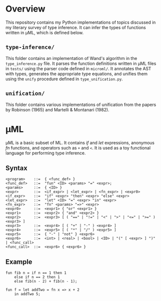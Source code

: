 # Overview
This repository contains my Python implementations of topics discussed in
my literary survey of type inference. It can infer the types of functions written in &mu;ML, which is defined below.

## `type-inference/`

This folder contains an implementation of Wand's algorithm in the `type_inference.py` file. It parses the function definitions written in &mu;ML files in `tests/` using the parser code defined in `microml/`. It annotates the AST with types, generates the appropriate type equations, and unifies them using the `unify` procedure defined in `type_unification.py`.

## `unification/`

This folder contains various implementations of unification from the papers by Robinson (1965) and Martelli & Montanari (1982).


<!-- <table>
<tr>
  <td>&lt;program&gt;</td>
  <td>::=</td>
  <td><span style="color:magenta">{</span> &lt;statement&gt; <span style="color:magenta">}</span></td>
</tr>

<tr>
  <td>&lt;statement&gt;</td>
  <td>::=</td>
  <td><span style="color:magenta">(</span> &lt;func_def&gt; <span style="color:magenta">|</span> &lt;expr&gt; <span style="color:magenta">)</span> ;
  </td>
</tr>

<tr>
</tr>
</table> -->

# &mu;ML

&mu;ML is a basic subset of ML. It contains *if* and *let* expressions, anonymous *fn* functions, and operators such as `+` and `<`. It is used as a toy functional language for performing type inference.

## Syntax

```
<program>    ::=  { <func_def> }
<func_def>   ::=  "fun" <ID> <params> "=" <expr>;
<params>     ::=  { <ID> }
<expr>       ::=  <if_expr> | <let_expr> | <fn_expr> | <expr0>
<if_expr>    ::=  "if" <expr> "then" <expr> "else" <expr>
<let_expr>   ::=  "let" <ID> "=" <expr> "in" <expr>
<fn_expr>    ::=  "fn" <params> "=>" <expr>
<expr0>      ::=  <expr1> { "or" <expr1> }
<expr1>      ::=  <expr2> { "and" <expr2> }
<expr2>      ::=  <expr3> [ ( "==" | "!=" | "<" | ">" | "<=" | ">=" ) <expr3> ]
<expr3>      ::=  <expr4> [ ( "+" | "-" ) <expr4> ]
<expr4>      ::=  <expr5> [ ( "*" | "/" ) <expr5> ]
<expr5>      ::=  { "-" | "not" } <expr6>
<expr6>      ::=  <int> | <real> | <bool> | <ID> | "(" [ <expr> ] ")" | <func_call>
<func_call>  ::=  <expr6> { <expr6> }
```

## Example
```
fun fib n = if n == 1 then 1
    else if n == 2 then 1
    else fib(n - 2) + fib(n - 1);

fun f = let addTwo = fn x => x + 2
    in addTwo 5;
```